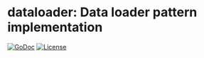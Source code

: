 # dataloader: Data loader pattern implementation

[![GoDoc](https://godoc.org/github.com/jjeffery/sqlr/dataloader?status.svg)](https://godoc.org/github.com/jjeffery/sqlr/dataloader)
[![License](http://img.shields.io/badge/license-MIT-green.svg?style=flat)](https://raw.githubusercontent.com/jjeffery/sqlr/master/LICENSE.md)
